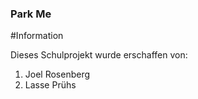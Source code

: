 ### Park Me 


#Information

Dieses Schulprojekt wurde erschaffen von: 
1. Joel Rosenberg
2. Lasse Prühs
